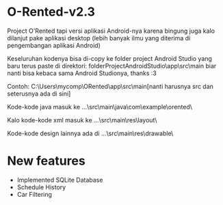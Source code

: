 # O-Rented-v2.3
Project O'Rented tapi versi aplikasi Android-nya karena bingung juga kalo dilanjut pake aplikasi desktop (lebih banyak ilmu yang diterima di pengembangan aplikasi Android)

Keseluruhan kodenya bisa di-copy ke folder project Android Studio yang baru terus paste di direktori:
folderProjectAndroidStudio\app\src\main
biar nanti bisa kebaca sama Android Studionya, thanks :3

Contoh:
C:\Users\mycomp\ORented\app\src\main\[nanti harusnya src dan seterusnya ada di sini]

Kode-kode java masuk ke ...\src\main\java\com\example\orented\

Kalo kode-kode xml masuk ke ...\src\main\res\layout\

Kode-kode design lainnya ada di ...\src\main\res\drawable\

# New features
- Implemented SQLite Database
- Schedule History
- Car Filtering
